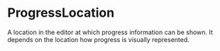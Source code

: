 # ProgressLocation

A location in the editor at which progress information can be shown. It depends on the location how progress is visually represented.

